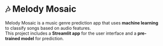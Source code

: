 # 🎶 Melody Mosaic

Melody Mosaic is a music genre prediction app that uses **machine learning** to classify songs based on audio features.  
This project includes a **Streamlit app** for the user interface and a **pre-trained model** for prediction.

